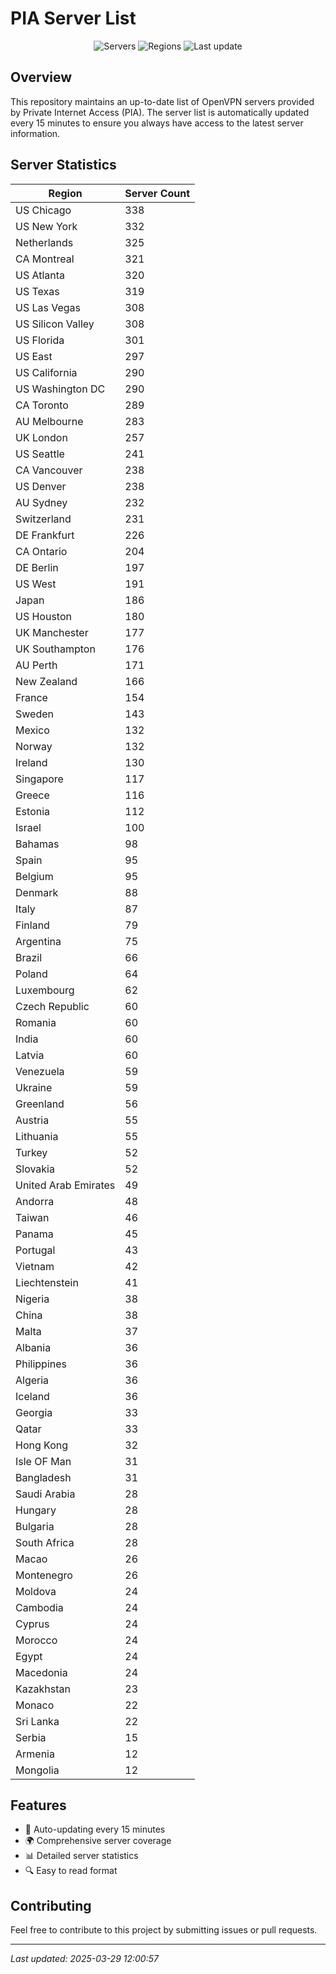 # PIA Server List

<div align="center">

![Servers](https://img.shields.io/badge/servers-11,350-blue)
![Regions](https://img.shields.io/badge/regions-97-blue)
![Last update](https://img.shields.io/badge/Last_Updated-March_29_2025_07:00_EST-blue)

</div>

## Overview
This repository maintains an up-to-date list of OpenVPN servers provided by Private Internet Access (PIA). The server list is automatically updated every 15 minutes to ensure you always have access to the latest server information.

## Server Statistics
| Region | Server Count |
|--------|--------------|
| US Chicago                     | 338          |
| US New York                    | 332          |
| Netherlands                    | 325          |
| CA Montreal                    | 321          |
| US Atlanta                     | 320          |
| US Texas                       | 319          |
| US Las Vegas                   | 308          |
| US Silicon Valley              | 308          |
| US Florida                     | 301          |
| US East                        | 297          |
| US California                  | 290          |
| US Washington DC               | 290          |
| CA Toronto                     | 289          |
| AU Melbourne                   | 283          |
| UK London                      | 257          |
| US Seattle                     | 241          |
| CA Vancouver                   | 238          |
| US Denver                      | 238          |
| AU Sydney                      | 232          |
| Switzerland                    | 231          |
| DE Frankfurt                   | 226          |
| CA Ontario                     | 204          |
| DE Berlin                      | 197          |
| US West                        | 191          |
| Japan                          | 186          |
| US Houston                     | 180          |
| UK Manchester                  | 177          |
| UK Southampton                 | 176          |
| AU Perth                       | 171          |
| New Zealand                    | 166          |
| France                         | 154          |
| Sweden                         | 143          |
| Mexico                         | 132          |
| Norway                         | 132          |
| Ireland                        | 130          |
| Singapore                      | 117          |
| Greece                         | 116          |
| Estonia                        | 112          |
| Israel                         | 100          |
| Bahamas                        | 98           |
| Spain                          | 95           |
| Belgium                        | 95           |
| Denmark                        | 88           |
| Italy                          | 87           |
| Finland                        | 79           |
| Argentina                      | 75           |
| Brazil                         | 66           |
| Poland                         | 64           |
| Luxembourg                     | 62           |
| Czech Republic                 | 60           |
| Romania                        | 60           |
| India                          | 60           |
| Latvia                         | 60           |
| Venezuela                      | 59           |
| Ukraine                        | 59           |
| Greenland                      | 56           |
| Austria                        | 55           |
| Lithuania                      | 55           |
| Turkey                         | 52           |
| Slovakia                       | 52           |
| United Arab Emirates           | 49           |
| Andorra                        | 48           |
| Taiwan                         | 46           |
| Panama                         | 45           |
| Portugal                       | 43           |
| Vietnam                        | 42           |
| Liechtenstein                  | 41           |
| Nigeria                        | 38           |
| China                          | 38           |
| Malta                          | 37           |
| Albania                        | 36           |
| Philippines                    | 36           |
| Algeria                        | 36           |
| Iceland                        | 36           |
| Georgia                        | 33           |
| Qatar                          | 33           |
| Hong Kong                      | 32           |
| Isle OF Man                    | 31           |
| Bangladesh                     | 31           |
| Saudi Arabia                   | 28           |
| Hungary                        | 28           |
| Bulgaria                       | 28           |
| South Africa                   | 28           |
| Macao                          | 26           |
| Montenegro                     | 26           |
| Moldova                        | 24           |
| Cambodia                       | 24           |
| Cyprus                         | 24           |
| Morocco                        | 24           |
| Egypt                          | 24           |
| Macedonia                      | 24           |
| Kazakhstan                     | 23           |
| Monaco                         | 22           |
| Sri Lanka                      | 22           |
| Serbia                         | 15           |
| Armenia                        | 12           |
| Mongolia                       | 12           |

## Features
- 🔄 Auto-updating every 15 minutes
- 🌍 Comprehensive server coverage
- 📊 Detailed server statistics
- 🔍 Easy to read format

## Contributing
Feel free to contribute to this project by submitting issues or pull requests.

---
*Last updated: 2025-03-29 12:00:57*